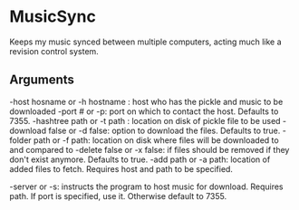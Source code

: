MusicSync
=========

Keeps my music synced between multiple computers, acting much like a revision control system.

Arguments
---------

 -host hosname or -h hostname : host who has the pickle and music to be downloaded
 -port # or -p: port on which to contact the host. Defaults to 7355.
 -hashtree path or -t path : location on disk of pickle file to be used
 -download false or -d false: option to download the files. Defaults to true.
 -folder path or -f path: location on disk where files will be downloaded to and compared to
 -delete false or -x false: if files should be removed if they don't exist anymore. Defaults to true.
 -add path or -a path: location of added files to fetch. Requires host and path to be specified.

 -server or -s: instructs the program to host music for download. Requires path. If port is specified, use it. Otherwise default to 7355.

